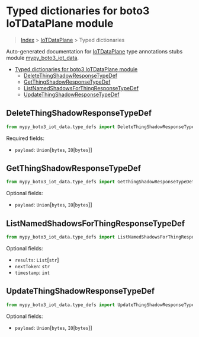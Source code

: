 # Typed dictionaries for boto3 IoTDataPlane module

> [Index](..) > [IoTDataPlane](.) > Typed dictionaries

Auto-generated documentation for
[IoTDataPlane](https://boto3.amazonaws.com/v1/documentation/api/latest/reference/services/iot-data.html#IoTDataPlane)
type annotations stubs module
[mypy_boto3_iot_data](https://pypi.org/project/mypy-boto3-iot-data/).

- [Typed dictionaries for boto3 IoTDataPlane module](#typed-dictionaries-for-boto3-iotdataplane-module)
  - [DeleteThingShadowResponseTypeDef](#deletethingshadowresponsetypedef)
  - [GetThingShadowResponseTypeDef](#getthingshadowresponsetypedef)
  - [ListNamedShadowsForThingResponseTypeDef](#listnamedshadowsforthingresponsetypedef)
  - [UpdateThingShadowResponseTypeDef](#updatethingshadowresponsetypedef)

## DeleteThingShadowResponseTypeDef

```python
from mypy_boto3_iot_data.type_defs import DeleteThingShadowResponseTypeDef
```

Required fields:

- `payload`: `Union`\[`bytes`, `IO`\[`bytes`\]\]

## GetThingShadowResponseTypeDef

```python
from mypy_boto3_iot_data.type_defs import GetThingShadowResponseTypeDef
```

Optional fields:

- `payload`: `Union`\[`bytes`, `IO`\[`bytes`\]\]

## ListNamedShadowsForThingResponseTypeDef

```python
from mypy_boto3_iot_data.type_defs import ListNamedShadowsForThingResponseTypeDef
```

Optional fields:

- `results`: `List`\[`str`\]
- `nextToken`: `str`
- `timestamp`: `int`

## UpdateThingShadowResponseTypeDef

```python
from mypy_boto3_iot_data.type_defs import UpdateThingShadowResponseTypeDef
```

Optional fields:

- `payload`: `Union`\[`bytes`, `IO`\[`bytes`\]\]
